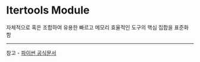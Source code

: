 # Itertools Module

자체적으로 혹은 조합하여 유용한 빠르고 메모리 효율적인 도구의 핵심 집합을 표준화 함





---

참고 - [파이썬 공식문서](https://docs.python.org/ko/3/library/itertools.html)